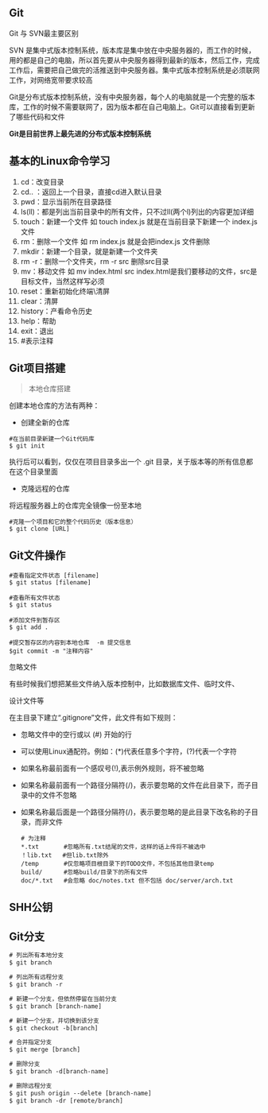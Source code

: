 ## Git

Git 与 SVN最主要区别

SVN 是集中式版本控制系统，版本库是集中放在中央服务器的，而工作的时候，用的都是自己的电脑，所以首先要从中央服务器得到最新的版本，然后工作，完成工作后，需要把自己做完的活推送到中央服务器。集中式版本控制系统是必须联网工作，对网络宽带要求较高

Git是分布式版本控制系统，没有中央服务器，每个人的电脑就是一个完整的版本库，工作的时候不需要联网了，因为版本都在自己电脑上。Git可以直接看到更新了哪些代码和文件

**Git是目前世界上最先进的分布式版本控制系统**



## 基本的Linux命令学习

1. cd：改变目录
2. cd.. ：返回上一个目录，直接cd进入默认目录
3. pwd：显示当前所在目录路径
4. ls(ll)：都是列出当前目录中的所有文件，只不过ll(两个l)列出的内容更加详细
5. touch：新建一个文件 如 touch index.js 就是在当前目录下新建一个 index.js 文件
6. rm：删除一个文件 如 rm index.js 就是会把index.js 文件删除
7. mkdir：新建一个目录，就是新建一个文件夹
8. rm -r：删除一个文件夹，rm -r src 删除src目录
9. mv：移动文件 如 mv index.html src index.html是我们要移动的文件，src是目标文件，当然这样写必须
10. reset：重新初始化终端\清屏
11. clear：清屏
12. history：产看命令历史
13. help：帮助
14. exit：退出
15. #表示注释



## Git项目搭建

> 本地仓库搭建

创建本地仓库的方法有两种：

- 创建全新的仓库

```git
#在当前目录新建一个Git代码库
$ git init
```

执行后可以看到，仅仅在项目目录多出一个 .git 目录，关于版本等的所有信息都在这个目录里面

- 克隆远程的仓库

将远程服务器上的仓库完全镜像一份至本地

```git
#克隆一个项目和它的整个代码历史（版本信息）
$ git clone [URL]
```

## Git文件操作

```
#查看指定文件状态 [filename]
$ git status [filename]

#查看所有文件状态
$ git status

#添加文件到暂存区
$ git add .

#提交暂存区的内容到本地仓库  -m 提交信息
$git commit -m "注释内容" 
```



忽略文件

有些时候我们想把某些文件纳入版本控制中，比如数据库文件、临时文件、

设计文件等

在主目录下建立“.gitignore”文件，此文件有如下规则：

- 忽略文件中的空行或以 (#) 开始的行

- 可以使用Linux通配符。例如：(*)代表任意多个字符，(?)代表一个字符

- 如果名称最前面有一个感叹号(!),表示例外规则，将不被忽略

- 如果名称最前面有一个路径分隔符(/)，表示要忽略的文件在此目录下，而子目录中的文件不忽略

- 如果名称最后面是一个路径分隔符(/)，表示要忽略的是此目录下改名称的子目录，而非文件

  ```
  # 为注释
  *.txt       #忽略所有.txt结尾的文件，这样的话上传将不被选中
  ！lib.txt   #但lib.txt除外
  /temp       #仅忽略项目根目录下的TODO文件，不包括其他目录temp
  build/      #忽略build/目录下的所有文件
  doc/*.txt   #会忽略 doc/notes.txt 但不包括 doc/server/arch.txt
  ```

  

## SHH公钥

## Git分支

```txt
# 列出所有本地分支
$ git branch

# 列出所有远程分支
$ git branch -r

# 新建一个分支，但依然停留在当前分支
$ git branch [branch-name]

# 新建一个分支，并切换到该分支
$ git checkout -b[branch]

# 合并指定分支
$ git merge [branch]

# 删除分支
$ git branch -d[branch-name]

# 删除远程分支
$ git push origin --delete [branch-name]
$ git branch -dr [remote/branch]
```

